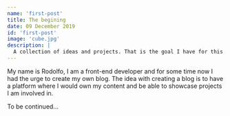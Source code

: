```yaml
---
name: 'first-post'
title: The begining
date: 09 December 2019
id: 'first-post'
image: 'cube.jpg'
description: |
  A collection of ideas and projects. That is the goal I have for this personal blog. I was looking for a way to document my path, my learning experiences and maybe some failures.
---
```


<p>My name is Rodolfo, I am a front-end developer and for some time now I had the urge to create my own blog. The idea with creating a blog is to have a platform where I would own my content and be able to showcase projects I am involved in. </p>
<p> To be continued... </p>
